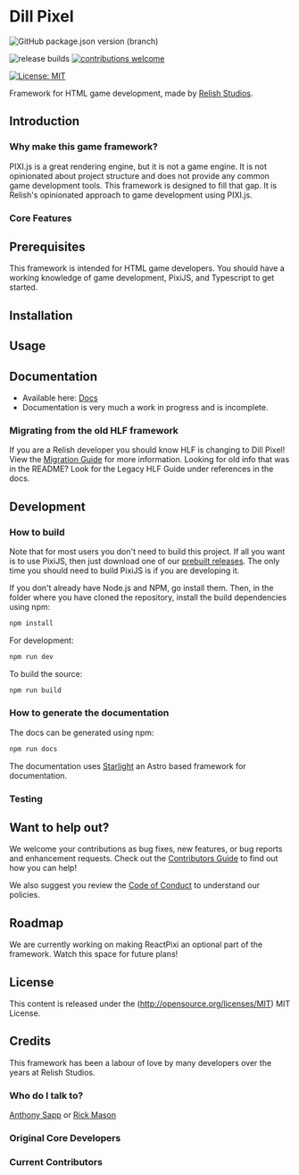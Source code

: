 # Dill Pixel

<!-- TODO: add image/logo -->

![GitHub package.json version (branch)](https://img.shields.io/github/package-json/v/relishinc/dill-pixel)

<!--[![npm version](https://badge.fury.io/js/dill-pixel.svg)](//npmjs.com/package/dill-pixel)-->
<!-- test coverage badge -->

![release builds](https://github.com/relishinc/dill-pixel/actions/workflows/release-please.yml/badge.svg)
[![contributions welcome](https://img.shields.io/badge/contributions-welcome-brightgreen.svg?style=flat)](https://github.com/relishinc/dill-pixel/issues)

[![License: MIT](https://img.shields.io/badge/License-MIT-yellow.svg)](https://opensource.org/licenses/MIT)

Framework for HTML game development, made by [Relish Studios](https://reli.sh).

## Introduction

### Why make this game framework?

PIXI.js is a great rendering engine, but it is not a game engine. It is not opinionated about project structure and does not provide any common game development tools. This framework is designed to fill that gap. It is Relish's opinionated approach to game development using PIXI.js.

### Core Features

<!-- TODO: Add the core features from the site once they are settled on -->

## Prerequisites

This framework is intended for HTML game developers. You should have a working knowledge of game development, PixiJS, and Typescript to get started.

## Installation

<!-- TODO: create some basic installation instructions -->

## Usage

<!-- TODO: provide a couple cool code samples -->

## Documentation

- Available here: [Docs](https://docs.dillpixel.io)
- Documentation is very much a work in progress and is incomplete.

### Migrating from the old HLF framework

If you are a Relish developer you should know HLF is changing to Dill Pixel! View the [Migration Guide](./MIGRATION_GUIDE.md) for more information. Looking for old info that was in the README? Look for the Legacy HLF Guide under references in the docs.

## Development

### How to build

Note that for most users you don't need to build this project. If all you want is to use PixiJS, then
just download one of our [prebuilt releases](https://github.com/pixijs/pixijs/releases).
The only time you should need to build PixiJS is if you are developing it.

If you don't already have Node.js and NPM, go install them. Then, in the folder where you have cloned
the repository, install the build dependencies using npm:

```sh
npm install
```

For development:

```sh
npm run dev
```

To build the source:

```sh
npm run build
```

### How to generate the documentation

The docs can be generated using npm:

```sh
npm run docs
```

The documentation uses [Starlight](https://starlight.astro.build/) an Astro based framework for documentation.

### Testing

<!-- TODO: Describe how to run the test suite. -->

## Want to help out?

We welcome your contributions as bug fixes, new features, or bug reports and enhancement requests. Check out the [Contributors Guide](./CONTRIBUTING.md) to find out how you can help!

We also suggest you review the [Code of Conduct](./CODE_OF_CONDUCT.md) to understand our policies.

## Roadmap

We are currently working on making ReactPixi an optional part of the framework. Watch this space for future plans!

## License

This content is released under the (http://opensource.org/licenses/MIT) MIT License.

## Credits

This framework has been a labour of love by many developers over the years at Relish Studios.

### Who do I talk to?

[Anthony Sapp](mailto:anthony@reli.sh) or [Rick Mason](mailto:rick@reli.sh)

### Original Core Developers

<!-- TODO: add names of all past Relish devs who worked on HLF -->

### Current Contributors

